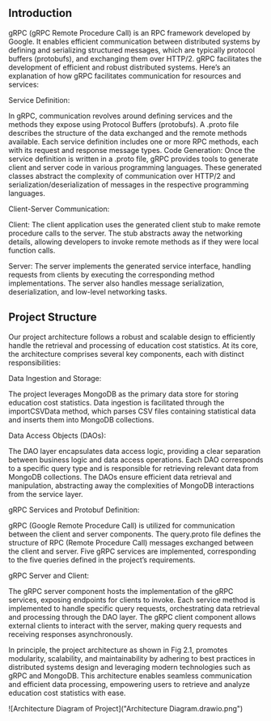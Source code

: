 ## Introduction
gRPC (gRPC Remote Procedure Call) is an RPC framework developed by Google. It enables efficient communication between distributed systems by defining and serializing structured messages, which are typically protocol buffers (protobufs), and exchanging them over HTTP/2. gRPC facilitates the development of efficient and robust distributed systems. Here’s an explanation of how gRPC facilitates communication for resources and services:

Service Definition: 

In gRPC, communication revolves around defining services
and the methods they expose using Protocol Buffers (protobufs). A .proto file describes the structure of the data exchanged and the remote methods available. Each
service definition includes one or more RPC methods, each with its request and response message types.
Code Generation: Once the service definition is written in a .proto file, gRPC
provides tools to generate client and server code in various programming languages.
These generated classes abstract the complexity of communication over HTTP/2 and
serialization/deserialization of messages in the respective programming languages.

Client-Server Communication:

Client: The client application uses the generated client stub to make remote
procedure calls to the server. The stub abstracts away the networking details,
allowing developers to invoke remote methods as if they were local function calls.

Server: The server implements the generated service interface, handling requests from clients by executing the corresponding method implementations.
The server also handles message serialization, deserialization, and low-level networking tasks.

## Project Structure
Our project architecture follows a robust and scalable design to efficiently handle the retrieval and processing of education cost statistics. At its core, the architecture comprises several key components, each with distinct responsibilities: 

Data Ingestion and Storage: 

The project leverages MongoDB as the primary data store for storing education cost statistics. Data ingestion is facilitated through the importCSVData method, which parses CSV files containing statistical data and inserts them into MongoDB collections.

Data Access Objects (DAOs): 

The DAO layer encapsulates data access logic, providing a clear separation between business logic and data access operations. Each DAO corresponds to a specific query type and is responsible for retrieving relevant data from MongoDB collections. The DAOs ensure efficient data retrieval and manipulation, abstracting away the complexities of MongoDB interactions from the service layer. 

gRPC Services and Protobuf Definition: 

gRPC (Google Remote Procedure Call) is utilized for communication between the client and server components. The query.proto file defines the structure of RPC (Remote Procedure Call) messages exchanged between the client and server. Five gRPC services are implemented, corresponding to the five queries defined in the project’s requirements.

gRPC Server and Client: 

The gRPC server component hosts the implementation of the gRPC services, exposing endpoints for clients to invoke. Each service method is implemented to handle specific query requests, orchestrating data retrieval
and processing through the DAO layer. The gRPC client component allows external clients to interact with the server, making query requests and receiving responses asynchronously.

In principle, the project architecture as shown in Fig 2.1, promotes modularity, scalability, and maintainability by adhering to best practices in distributed systems design and leveraging modern technologies such as gRPC and MongoDB. This architecture enables seamless communication and efficient data processing, empowering users to retrieve and analyze education cost statistics with ease.


![Architecture Diagram of Project]("Architecture Diagram.drawio.png")

